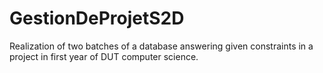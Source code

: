# GestionDeProjetS2D

Realization of two batches of a database answering given constraints in a project in first year of DUT computer science.
